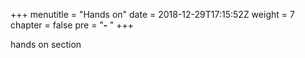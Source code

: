 +++
menutitle = "Hands on"
date = 2018-12-29T17:15:52Z
weight = 7
chapter = false
pre = "<b>- </b>"
+++

hands on section
